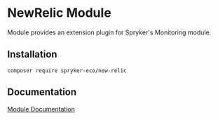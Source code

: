 # NewRelic Module

Module provides an extension plugin for Spryker's Monitoring module.

## Installation

```
composer require spryker-eco/new-relic
```

## Documentation

[Module Documentation](https://academy.spryker.com/)
